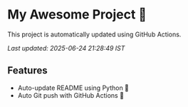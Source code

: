 # My Awesome Project 🚀

This project is automatically updated using GitHub Actions.

_Last updated: 2025-06-24 21:28:49 IST_

## Features
- Auto-update README using Python 🐍
- Auto Git push with GitHub Actions 🤖

